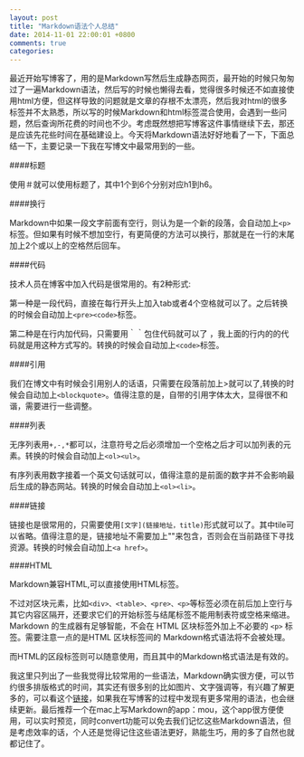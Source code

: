 ```yaml
---
layout: post
title: "Markdown语法个人总结"
date: 2014-11-01 22:00:01 +0800
comments: true
categories: 
---
```


最近开始写博客了，用的是Markdown写然后生成静态网页，最开始的时候只匆匆过了一遍Markdown语法，然后写的时候也懒得去看，觉得很多时候还不如直接使用html方便，但这样导致的问题就是文章的存根不太漂亮，然后我对html的很多标签并不太熟悉，所以写的时候Markdown和html标签混合使用，会遇到一些问题，然后查询所花费的时间也不少。考虑既然想把写博客这件事情继续下去，那还是应该先花些时间在基础建设上。今天将Markdown语法好好地看了一下，下面总结一下，主要记录一下我在写博文中最常用到的一些。

####标题

使用＃就可以使用标题了，其中1个到6个分别对应h1到h6。

####换行

Markdown中如果一段文字前面有空行，则认为是一个新的段落，会自动加上`<p>` 标签。但如果有时候不想加空行，有更简便的方法可以换行，那就是在一行的末尾加上2个或以上的空格然后回车。

####代码

技术人员在博客中加入代码是很常用的。有2种形式:

第一种是一段代码，直接在每行开头上加入tab或者4个空格就可以了。之后转换的时候会自动加上`<pre><code>`标签。

第二种是在行内加代码，只需要用｀｀包住代码就可以了 ，我上面的行内的的代码就是用这种方式写的。转换的时候会自动加上`<code>`标签。

####引用

我们在博文中有时候会引用别人的话语，只需要在段落前加上>就可以了,转换的时候会自动加上`<blockquote>`。值得注意的是，自带的引用字体太大，显得很不和谐，需要进行一些调整。

####列表

无序列表用`+,-,*`都可以，注意符号之后必须增加一个空格之后才可以加列表的元素。转换的时候会自动加上`<ol><ul>`。

有序列表用数字接着一个英文句话就可以，值得注意的是前面的数字并不会影响最后生成的静态网站。转换的时候会自动加上`<ol><li>`。

####链接

链接也是很常用的，只需要使用`[文字](链接地址，title)`形式就可以了。其中tile可以省略。值得注意的是，链接地址不需要加上""来包含，否则会在当前路径下寻找资源。转换的时候会自动加上`<a href>`。

####HTML

Markdown兼容HTML,可以直接使用HTML标签。

不过对区块元素，比如`<div>、<table>、<pre>、<p>`等标签必须在前后加上空行与其它内容区隔开，还要求它们的开始标签与结尾标签不能用制表符或空格来缩进。Markdown 的生成器有足够智能，不会在 HTML 区块标签外加上不必要的 `<p>` 标签。需要注意一点的是HTML 区块标签间的 Markdown格式语法将不会被处理。

而HTML的区段标签则可以随意使用，而且其中的Markdown格式语法是有效的。

我这里只列出了一些我觉得比较常用的一些语法，Markdown确实很方便，可以节约很多排版格式的时间，其实还有很多别的比如图片、文字强调等，有兴趣了解更多的，可以看这个[链接](http://markdown.tw/)，如果我在写博客的过程中发现有更多常用的语法，也会继续更新。最后推荐一个在mac上写Markdown的app：mou，这个app很方便使用，可以实时预览，同时convert功能可以免去我们记忆这些Markdown语法，但是考虑效率的话，个人还是觉得记住这些语法更好，熟能生巧，用的多了自然也就都记住了。